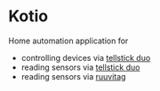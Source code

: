 # Kotio

Home automation application for
* controlling devices via [tellstick duo](http://old.telldus.com/products/tellstick_duo)
* reading sensors via [tellstick duo](http://old.telldus.com/products/tellstick_duo)
* reading sensors via [ruuvitag](https://ruuvitag.com/)
